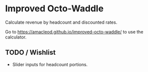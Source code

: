 Improved Octo-Waddle
====================

Calculate revenue by headcount and discounted rates.

Go to https://amacleod.github.io/improved-octo-waddle/ to use the calculator.

TODO / Wishlist
---------------

* Slider inputs for headcount portions.
